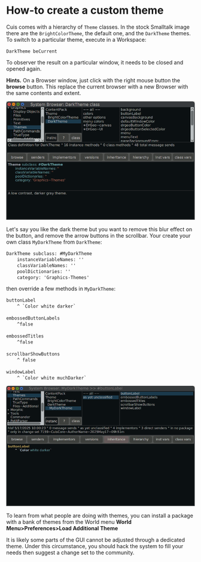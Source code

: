 # How-to create a custom theme

Cuis comes with a hierarchy of `Theme` classes. In the stock Smalltalk
image there are the `BrightColorTheme`, the default one, and the
`DarkTheme` themes. To switch to a particular theme, execute in a
Workspace:

```smalltalk
DarkTheme beCurrent
```

To observer the result on a particular window, it needs to be closed
and opened again. 

**Hints.** On a Browser window, just click with the right mouse button
the **browse** button. This replace the current browser with a new
Browser with the same contents and extent.

![The dark theme](DarkTheme.png)

Let's say you like the dark theme but you want to remove this blur
effect on the button, and remove the arrow buttons in the
scrollbar. Your create your own class `MyDarkTheme` from `DarkTheme`:

```smalltalk
DarkTheme subclass: #MyDarkTheme
	instanceVariableNames: ''
	classVariableNames: ''
	poolDictionaries: ''
	category: 'Graphics-Themes'
```

then override a few methods in `MyDarkTheme`:

```smalltalk
buttonLabel
	^ `Color white darker`
	
embossedButtonLabels
	^false

embossedTitles
	^false
	
scrollbarShowButtons
	^ false

windowLabel
	^ `Color white muchDarker`
```

![My dark theme](myDarkTheme.png)

To learn from what people are doing with themes, you can install a
package with a bank of themes from the World menu **World
Menu>Preferences>Load Additional Theme**

It is likely some parts of the GUI cannot be adjusted through a
dedicated theme. Under this circumstance, you should hack the system
to fill your needs then suggest a change set to the community.
